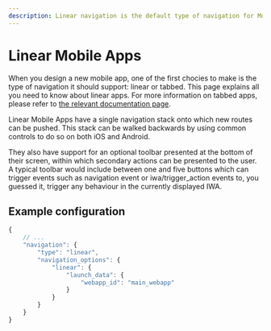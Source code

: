 ```yaml
---
description: Linear navigation is the default type of navigation for Mobile apps.
---
```


# Linear Mobile Apps

When you design a new mobile app, one of the first chocies to make is the type of navigation it should support: linear or tabbed. This page explains all you need to know about linear apps. For more information on tabbed apps, please refer to [the relevant documentation page](tabbed-mobile-apps.md).

Linear Mobile Apps have a single navigation stack onto which new routes can be pushed. This stack can be  walked backwards by using common controls to do so on both iOS and Android.

They also have support for an optional toolbar presented at the bottom of their screen, within which secondary actions can be presented to the user. A typical toolbar would include between one and five buttons which can trigger events such as navigation event or iwa/trigger\_action events to, you guessed it, trigger any behaviour in the currently displayed IWA.

## Example configuration

```javascript
{
    // ...
    "navigation": {
        "type": "linear",
        "navigation_options": {
            "linear": {
                "launch_data": {
                    "webapp_id": "main_webapp"
                }
            }
        }
    }
}
```

